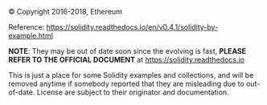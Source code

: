 © Copyright 2016-2018, Ethereum

Reference: https://solidity.readthedocs.io/en/v0.4.1/solidity-by-example.html

**NOTE**: They may be out of date soon since the evolving is fast,
**PLEASE REFER TO THE OFFICIAL DOCUMENT** at https://solidity.readthedocs.io

This is just a place for some Solidity examples and collections, and will be
removed anytime if somebody reported that they are misleading due to out-of-date.
License are subject to their originator and documentation.

